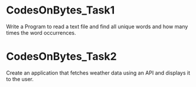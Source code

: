 # CodesOnBytes_Task1
Write a Program to read a text file and find all unique words and how many times the word occurrences.

# CodesOnBytes_Task2
Create an application that fetches weather data using an API and displays it to the user.
